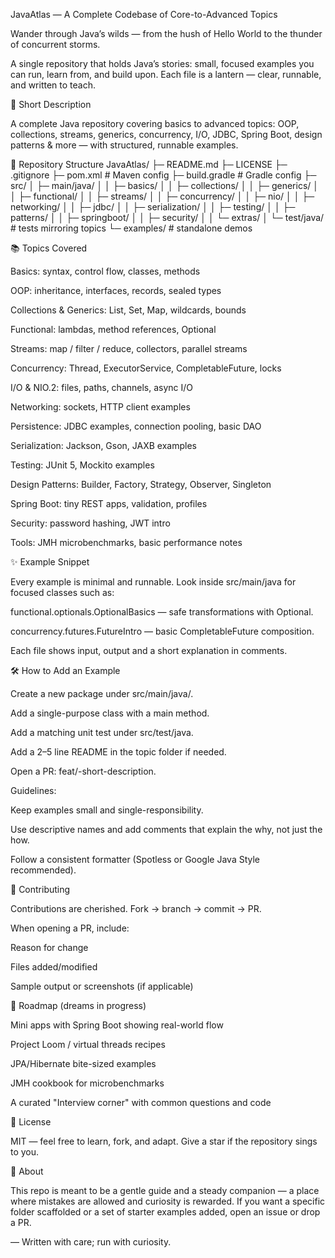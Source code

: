 JavaAtlas — A Complete Codebase of Core-to-Advanced Topics

Wander through Java’s wilds — from the hush of Hello World to the thunder of concurrent storms.

A single repository that holds Java’s stories: small, focused examples you can run, learn from, and build upon. Each file is a lantern — clear, runnable, and written to teach.

🔖 Short Description

A complete Java repository covering basics to advanced topics: OOP, collections, streams, generics, concurrency, I/O, JDBC, Spring Boot, design patterns & more — with structured, runnable examples.

📁 Repository Structure
JavaAtlas/
├─ README.md
├─ LICENSE
├─ .gitignore
├─ pom.xml # Maven config
├─ build.gradle # Gradle config
├─ src/
│ ├─ main/java/
│ │ ├─ basics/
│ │ ├─ collections/
│ │ ├─ generics/
│ │ ├─ functional/
│ │ ├─ streams/
│ │ ├─ concurrency/
│ │ ├─ nio/
│ │ ├─ networking/
│ │ ├─ jdbc/
│ │ ├─ serialization/
│ │ ├─ testing/
│ │ ├─ patterns/
│ │ ├─ springboot/
│ │ ├─ security/
│ │ └─ extras/
│ └─ test/java/ # tests mirroring topics
└─ examples/ # standalone demos

📚 Topics Covered

Basics: syntax, control flow, classes, methods

OOP: inheritance, interfaces, records, sealed types

Collections & Generics: List, Set, Map, wildcards, bounds

Functional: lambdas, method references, Optional

Streams: map / filter / reduce, collectors, parallel streams

Concurrency: Thread, ExecutorService, CompletableFuture, locks

I/O & NIO.2: files, paths, channels, async I/O

Networking: sockets, HTTP client examples

Persistence: JDBC examples, connection pooling, basic DAO

Serialization: Jackson, Gson, JAXB examples

Testing: JUnit 5, Mockito examples

Design Patterns: Builder, Factory, Strategy, Observer, Singleton

Spring Boot: tiny REST apps, validation, profiles

Security: password hashing, JWT intro

Tools: JMH microbenchmarks, basic performance notes

✨ Example Snippet

Every example is minimal and runnable. Look inside src/main/java for focused classes such as:

functional.optionals.OptionalBasics — safe transformations with Optional.

concurrency.futures.FutureIntro — basic CompletableFuture composition.

Each file shows input, output and a short explanation in comments.

🛠 How to Add an Example

Create a new package under src/main/java/<topic>.

Add a single-purpose class with a main method.

Add a matching unit test under src/test/java.

Add a 2–5 line README in the topic folder if needed.

Open a PR: feat/<topic>-short-description.

Guidelines:

Keep examples small and single-responsibility.

Use descriptive names and add comments that explain the why, not just the how.

Follow a consistent formatter (Spotless or Google Java Style recommended).

🤝 Contributing

Contributions are cherished. Fork → branch → commit → PR.

When opening a PR, include:

Reason for change

Files added/modified

Sample output or screenshots (if applicable)

🧭 Roadmap (dreams in progress)

Mini apps with Spring Boot showing real-world flow

Project Loom / virtual threads recipes

JPA/Hibernate bite-sized examples

JMH cookbook for microbenchmarks

A curated "Interview corner" with common questions and code

📜 License

MIT — feel free to learn, fork, and adapt. Give a star if the repository sings to you.

💬 About

This repo is meant to be a gentle guide and a steady companion — a place where mistakes are allowed and curiosity is rewarded. If you want a specific folder scaffolded or a set of starter examples added, open an issue or drop a PR.

— Written with care; run with curiosity.
